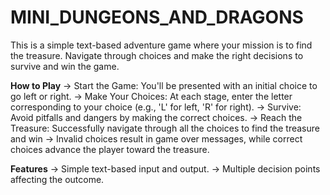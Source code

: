 # MINI_DUNGEONS_AND_DRAGONS
This is a simple text-based adventure game where your mission is to find the treasure. Navigate through choices and make the right decisions to survive and win the game.

**How to Play**
-> Start the Game: You'll be presented with an initial choice to go left or right.
-> Make Your Choices: At each stage, enter the letter corresponding to your choice (e.g., 'L' for left, 'R' for right).
-> Survive: Avoid pitfalls and dangers by making the correct choices.
-> Reach the Treasure: Successfully navigate through all the choices to find the treasure and win 
-> Invalid choices result in game over messages, while correct choices advance the player toward the treasure.

**Features**
-> Simple text-based input and output.
-> Multiple decision points affecting the outcome.
